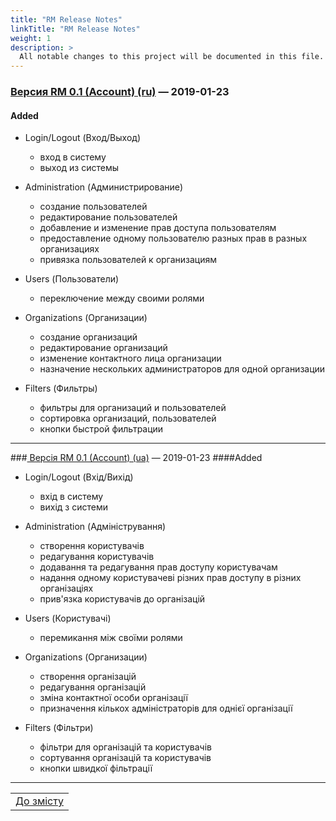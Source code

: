 ```yaml
---
title: "RM Release Notes"
linkTitle: "RM Release Notes"
weight: 1
description: >
  All notable changes to this project will be documented in this file.
---
```


### [Версия RM 0.1 (Account) (ru)] &mdash; 2019-01-23
#### Added

- Login/Logout (Вход/Выход)
  - вход в систему
  - выход из системы

- Administration (Администрирование)
  - создание пользователей
  - редактирование пользователей
  - добавление и изменение прав доступа пользователям
  - предоставление одному пользователю разных прав в разных организациях
  - привязка пользователей к организациям

- Users (Пользователи)
  - переключение между своими ролями

- Organizations (Организации)
  - создание организаций
  - редактирование организаций
  - изменение контактного лица организации
  - назначение нескольких администраторов для одной организации

- Filters (Фильтры)
  - фильтры для организаций и пользователей
  - сортировка организаций, пользователей
  - кнопки быстрой фильтрации

___

###[ Версія RM 0.1 (Account) (ua)] &mdash; 2019-01-23
####Added

- Login/Logout (Вхід/Вихід)
  - вхід в систему
  - вихід з системи

- Administration (Адміністрування)
  - створення користувачів
  - редагування користувачів
  - додавання та редагування прав доступу користувачам
  - надання одному користувачеві різних прав доступу в різних організаціях
  - прив'язка користувачів до організацій

- Users (Користувачі)
  - перемикання між своїми ролями

- Organizations (Организации)
  - створення організацій
  - редагування організацій
  - зміна контактної особи організації
  - призначення кількох адміністраторів для однієї організації

- Filters (Фільтри)
  - фільтри для організацій та користувачів
  - сортування організацій та користувачів
  - кнопки швидкої фільтрації
___
| |
|-|
| [До змісту](../ToC.md) |

[Unreleased]: https://gitlab.rmsoft.io/rm-soft/rm-api/commits/RES-354-be-bulk-upload-permissions-and-roles
[Версия RM 0.1 (Account) (ru)]: https://gitlab.rmsoft.io/rm-soft/rm-api/commits/release-0.1
[Версія RM 0.1 (Account) (ua)]: https://gitlab.rmsoft.io/rm-soft/rm-api/commits/release-0.1
